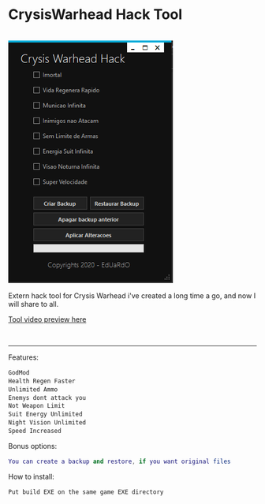 
<h1>CrysisWarhead Hack Tool</h1><br >

<img src="https://raw.githubusercontent.com/BresoDEV/Crysis-Warhead-Hack-Tool/main/tool.png" alt = "BresoDEV created this stuff" >


<p>Extern hack tool for Crysis Warhead i've created a long time a go, and now I will share to all.</p>

<p><a href=https://www.youtube.com/watch?v=24_AUT5Ytaw"> Tool video preview here </a></p> <br >

<hr />
<p>Features:</p>

```C++
GodMod
Health Regen Faster
Unlimited Ammo
Enemys dont attack you
Not Weapon Limit
Suit Energy Unlimited
Night Vision Unlimited
Speed Increased
```

<p>Bonus options:</p>


```LUA
You can create a backup and restore, if you want original files
```

  
<p>How to install:</p>



```C++
Put build EXE on the same game EXE directory 
```








